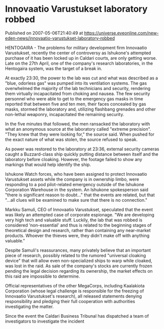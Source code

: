 # Innovaatio Varustukset laboratory robbed
Published on 2007-05-06T21:40:49 at https://universe.eveonline.com/new-eden-news/innovaatio-varustukset-laboratory-robbed

HENTOGAIRA - The problems for military development firm Innovaatio Varustukset, recently the center of controversy as Ishukone's attempted purchase of it has been locked up in Caldari courts, are only getting worse. Late on the 27th April, one of the company's research laboratories, in the Hentogaira system, was the target of a break in.

At exactly 23:30, the power to the lab was cut and what was described as a "blue, odorless gas" was pumped into its ventilation systems. The gas overwhelmed the majority of the lab technicians and security, rendering them virtually incapacitated from choking and nausea. The few security personnel who were able to get to the emergency gas masks in time reported that between five and ten men, their faces concealed by gas masks, stormed the laboratory and, utilizing flashbang grenades and other non-lethal weaponry, incapacitated the remaining security.

In the five minutes that followed, the men ransacked the laboratory with what an anonymous source at the laboratory called "extreme precision". "They knew that they were looking for," the source said. When pushed for the exact nature of what was stolen, the source refused to speak.

As power was restored to the laboratory at 23:36, external security cameras caught a Buzzard-class ship quickly putting distance between itself and the laboratory before cloaking. However, the footage failed to show any markings that would help identify the ship.

Ishukone Watch forces, who have been assigned to protect Innovaatio Varustukset assets while the company is in ownership limbo, were responding to a pod pilot-related emergency outside of the Ishukone Corporation Warehouse in the system. An Ishukone spokesperson said "there is significant reason to doubt..." that the events are related, but that "...all clues will be examined to make sure that there is no connection."

Markku Samuli, CEO of Innovaatio Varustukset, speculated that the event was likely an attempted case of corporate espionage. "We are developing very high tech and valuable stuff. Luckily, the lab that was robbed is considered 'non-essential' and thus is related to the beginning stages of theoretical design and research, rather than containing any near-market products. Whoever the thieves were, they didn't make off with anything valuable."

Despite Samuli's reassurances, many privately believe that an important piece of research, possibly related to the rumored "universal cloaking device" that will allow even non-specialized ships to warp while cloaked, was lost in the raid. As sale of the company's stocks are currently frozen pending the legal decision regarding its ownership, the market effects on this raid are impossible to determine.

Official representatives of the other MegaCorps, including Kaalakiota Corporation (whose legal challenge is responsible for the freezing of Innovaatio Varustukset's research), all released statements denying responsibility and pledging their full cooperation with authorities investigating the matter.

Since the event the Caldari Business Tribunal has dispatched a team of investigators to investigate the incident
